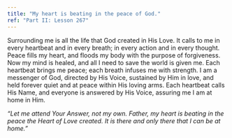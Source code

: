 ```yaml
---
title: "My heart is beating in the peace of God."
ref: "Part II: Lesson 267"
---
```


Surrounding me is all the life that God created in His Love. It calls to
me in every heartbeat and in every breath; in every action and in every
thought. Peace fills my heart, and floods my body with the purpose of
forgiveness. Now my mind is healed, and all I need to save the world is
given me. Each heartbeat brings me peace; each breath infuses me with
strength. I am a messenger of God, directed by His Voice, sustained by
Him in love, and held forever quiet and at peace within His loving arms.
Each heartbeat calls His Name, and everyone is answered by His Voice,
assuring me I am at home in Him.

*“Let me attend Your Answer, not my own. Father, my heart is beating in
the peace the Heart of Love created. It is there and only there that I
can be at home.”*

